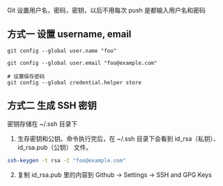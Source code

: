 Git 设置用户名，密码，密钥，以后不用每次 push 是都输入用户名和密码

## 方式一 设置 username, email
```
git config --global user.name "foo"

git config --global user.email "foo@example.com"

# 设置保存密码
git config --global credential.helper store
```

## 方式二 生成 SSH 密钥

密钥存储在 ~/.ssh 目录下

1. 生存密钥和公钥。命令执行完后，在 ~/.ssh 目录下会看到 id_rsa（私钥）、id_rsa.pub（公钥） 文件。
```sh
ssh-keygen -t rsa -C "foo@example.com"
```
2. 复制 id_rsa.pub 里的内容到 Github -> Settings -> SSH and GPG Keys
